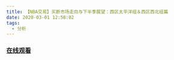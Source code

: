 ```yaml
---
title: 【NBA交易】买断市场走向与下半季展望：西区太平洋组＆西区西北组篇
date: 2020-03-01 12:58:02
tags:
  - 分析
---
```


### <a href="https://www.weibo.com/tv/v/IwyMaF1RU?fid=1034:4477598638473243" target="_blank">在线观看</a>

